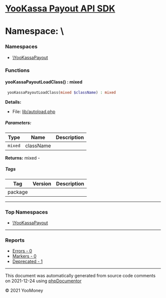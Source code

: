 # [YooKassa Payout API SDK](home.md)

# Namespace: \
### Namespaces
* [\YooKassaPayout](namespaces/yookassapayout.md)
### Functions
<a name="method_yooKassaPayoutLoadClass" class="anchor"></a>
####  yooKassaPayoutLoadClass() : mixed

```php
 yooKassaPayoutLoadClass(mixed $className) : mixed
```

**Details:**
* File: [lib/autoload.php](files/lib-autoload.md)
##### Parameters:
| Type | Name | Description |
| ---- | ---- | ----------- |
| <code lang="php">mixed</code> | className  |  |

**Returns:** mixed - 

##### Tags
| Tag | Version | Description |
| --- | ------- | ----------- |
| package |  |  |


---

### Top Namespaces

* [\YooKassaPayout](namespaces/yookassapayout.md)

---

### Reports
* [Errors - 0](reports/errors.md)
* [Markers - 0](reports/markers.md)
* [Deprecated - 1](reports/deprecated.md)

---

This document was automatically generated from source code comments on 2021-12-24 using [phpDocumentor](http://www.phpdoc.org/)

&copy; 2021 YooMoney
